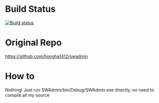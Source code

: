 # Build Status
[![Build status](https://ci.appveyor.com/api/projects/status/425ausk22hjcju5p?svg=true)](https://ci.appveyor.com/project/hendrysa/swadmin)

# Original Repo
https://github.com/hongha1412/swadmin

# How to
Nothing!
Just run SWAdmin/bin/Debug/SWAdmin.exe directly, no need to compile all my source
